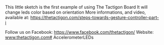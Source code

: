 This little sketch is the first example of using The Tactigon Board
It will change leds color based on orientation
More informations, and video, available at: 
https://thetactigon.com/steps-towards-gesture-controller-part-i

Follow us on Facebook: https://www.facebook.com/thetactigon/
Website: www.thetactigon.com# AccelerometerLEDs

